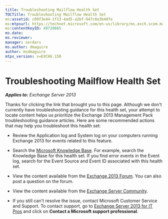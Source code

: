 ```yaml
---
title: Troubleshooting Mailflow Health Set
TOCTitle: Troubleshooting Mailflow Health Set
ms:assetid: c09f3e44-1f13-4ad5-a2bf-947c0a3b48fe
ms:mtpsurl: https://technet.microsoft.com/en-us/library/ms.exch.scom.mailflow(v=EXCHG.150)
ms:contentKeyID: 49720865
ms.date: 
ms.reviewer: 
manager: serdars
ms.author: dmaguire
author: msdmaguire
mtps_version: v=EXCHG.150
---
```


# Troubleshooting Mailflow Health Set

_**Applies to:** Exchange Server 2013_

Thanks for clicking the link that brought you to this page. Although we don't currently have troubleshooting guidance for this health set, your attempt to locate content helps us prioritize the Exchange 2013 Management Pack troubleshooting guidance articles. Here are some recommended actions that may help you troubleshoot this health set:

- Review the Application log and System log on your computers running Exchange 2013 for events related to this feature.

- Search the [Microsoft Knowledge Base](http://go.microsoft.com/fwlink/p/?linkid=18175). For example, search the Knowledge Base for this health set. If you find error events in the Event log, search for the Event Source and Event ID associated with this health set.

- View the content available from the [Exchange 2013 Forum](http://go.microsoft.com/fwlink/p/?linkid=257903). You can also post a question on the forum.

- View the content available from the [Exchange Server Community](http://go.microsoft.com/fwlink/p/?linkid=14927).

- If you still can't resolve the issue, contact Microsoft Customer Service and Support. To contact support, go to [Exchange Server 2013 for IT Pros](http://go.microsoft.com/fwlink/p/?linkid=402506) and click on **Contact a Microsoft support professional**.
